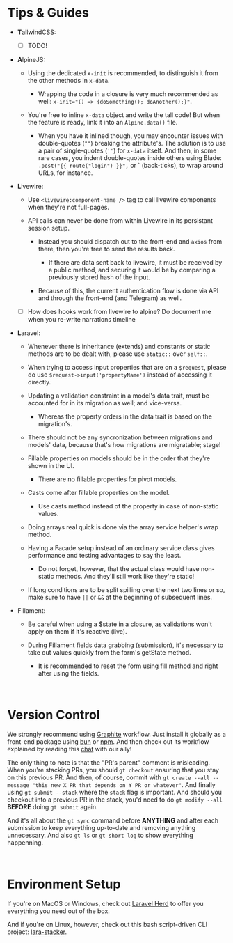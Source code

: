 # Tips & Guides

- **T**ailwindCSS:

  - [ ] TODO!

- **A**lpineJS:

  - Using the dedicated `x-init` is recommended, to distinguish it from the other methods in `x-data`.
    - Wrapping the code in a closure is very much recommended as well: `x-init="() => {doSomething(); doAnother();}"`.

  - You're free to inline `x-data` object and write the tall code! But when the feature is ready, link it into an `Alpine.data()` file.
    - When you have it inlined though, you may encounter issues with double-quotes (`""`) breaking the attribute's. The solution is to use a pair of single-quotes (`''`) for `x-data` itself. And then, in some rare cases, you indent double-quotes inside others using Blade: `.post("{{ route("login") }}",` or \` (back-ticks), to wrap around URLs, for instance. 

- **L**ivewire:

  - Use `<livewire:component-name />` tag to call livewire components when they're not full-pages.

  - API calls can never be done from within Livewire in its persistant session setup.

    - Instead you should dispatch out to the front-end and `axios` from there, then you're free to send the results back.
      - If there are data sent back to livewire, it must be received by a public method, and securing it would be by comparing a previously stored hash of the input.

    - Because of this, the current authentication flow is done via API and through the front-end (and Telegram) as well.

  - [ ] How does hooks work from livewire to alpine? Do document me when you re-write narrations timeline

- **L**aravel:

  - Whenever there is inheritance (extends) and constants or static methods are to be dealt with, please use `static::` over `self::`.

  - When trying to access input properties that are on a `$request`, please do use `$request->input('propertyName')` instead of accessing it directly.

  - Updating a validation constraint in a model's data trait, must be accounted for in its migration as well; and vice-versa.
    - Whereas the property orders in the data trait is based on the migration's.

  - There should not be any syncronization between migrations and models' data, because that's how migrations are migratable; stage!

  - Fillable properties on models should be in the order that they're shown in the UI.
    - There are no fillable properties for pivot models.

  - Casts come after fillable properties on the model.
    - Use casts method instead of the property in case of non-static values.

  - Doing arrays real quick is done via the array service helper's wrap method.

  - Having a Facade setup instead of an ordinary service class gives performance and testing advantages to say the least.
    - Do not forget, however, that the actual class would have non-static methods. And they'll still work like they're static!

  - If long conditions are to be split spilling over the next two lines or so, make sure to have `||` or `&&` at the beginning of subsequent lines.

- Fillament:

  - Be careful when using a $state in a closure, as validations won't apply on them if it's reactive (live).

  - During Fillament fields data grabbing (submission), it's necessary to take out values quickly from the form's getState method.
    - It is recommended to reset the form using fill method and right after using the fields.


<br>

# Version Control

We strongly recommend using [Graphite](https://graphite.dev) workflow. Just install it globally as a front-end package using [bun](https://bun.sh) or [npm](https://npm.org). And then check out its workflow explained by reading this [chat](https://chat.openai.com/share/e/be5df3ea-13d4-4c22-9402-a8608736108c) with our ally!

The only thing to note is that the "PR's parent" comment is misleading. When you're stacking PRs, you should `gt checkout` ensuring that you stay on this previous PR. And then, of course, commit with `gt create --all --message "this new X PR that depends on Y PR or whatever"`. And finally using `gt submit --stack` where the `stack` flag is important. And should you checkout into a previous PR in the stack, you'd need to do `gt modify --all` **BEFORE** doing `gt submit` again.

And it's all about the `gt sync` command before **ANYTHING** and after each submission to keep everything up-to-date and removing anything unnecessary. And also `gt ls` or `gt short log` to show everything happenning.


<br>

# Environment Setup

If you're on MacOS or Windows, check out [Laravel Herd](https://herd.laravel.com/) to offer you everything you need out of the box.

And if you're on Linux, however, check out this bash script-driven CLI project: [lara-stacker](https://github.com/GoodM4ven/lara-stacker).
